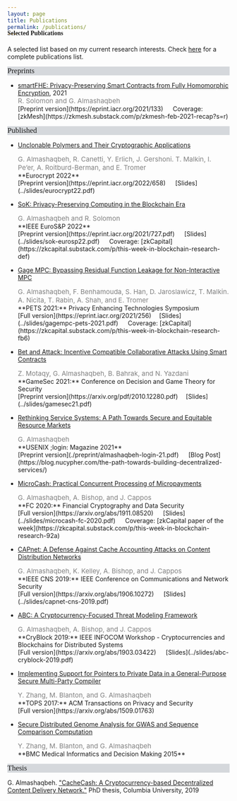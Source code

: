 ```yaml
---
layout: page
title: Publications
permalink: /publications/
---
```


<h4 style="font-family: 'Comic Sans MS'; margin-top: -30px;">Selected Publications</h4>

A selected list based on my current research interests. Check [here](https://scholar.google.com/citations?hl=en&user=QKIkII0AAAAJ&view_op=list_works&sortby=pubdate) for a complete publications list.<br/>


<div style="font-family: 'Comic Sans MS'; font-size:17px; background-color:rgb(213, 216, 220);margin-bottom:6px;">Preprints</div> 

* [smartFHE: Privacy-Preserving Smart Contracts from Fully Homomorphic Encryption,]() 2021<br/>
  <div style="color:grey; font-size:15px;">R. Solomon and G. Almashaqbeh</div>
  [Preprint version](https://eprint.iacr.org/2021/133) &emsp; Coverage: [zkMesh](https://zkmesh.substack.com/p/zkmesh-feb-2021-recap?s=r)


<div style="font-family: 'Comic Sans MS'; font-size:17px; background-color:rgb(213, 216, 220);margin-bottom:6px;">Published</div> 

* [Unclonable Polymers and Their Cryptographic Applications](https://link.springer.com/chapter/10.1007/978-3-031-06944-4_26)<br/>
  <div style="color:grey; font-size:15px;">G. Almashaqbeh, R. Canetti, Y. Erlich, J. Gershoni. T. Malkin, I. Pe’er, A. Roitburd-Berman, and E. Tromer</div>
  **Eurocrypt 2022**<br/>
  [Preprint version](https://eprint.iacr.org/2022/658) &emsp; [Slides](../slides/eurocrypt22.pdf)

* [SoK: Privacy-Preserving Computing in the Blockchain Era](https://ieeexplore.ieee.org/document/9797340)<br/>
  <div style="color:grey; font-size:15px;">G. Almashaqbeh and R. Solomon</div>
  **IEEE EuroS&P 2022**<br/>
  [Preprint version](https://eprint.iacr.org/2021/727.pdf) &emsp; [Slides](../slides/sok-eurosp22.pdf) &emsp; Coverage: [zkCapital](https://zkcapital.substack.com/p/this-week-in-blockchain-research-def)

* [Gage MPC: Bypassing Residual Function Leakage for Non-Interactive MPC](https://sciendo.com/article/10.2478/popets-2021-0083)<br/>
  <div style="color:grey; font-size:15px;">G. Almashaqbeh, F. Benhamouda, S. Han, D. Jaroslawicz, T. Malkin. A. Nicita, T. Rabin, A. Shah, and E. Tromer</div>
  **PETS 2021:** Privacy Enhancing Technologies Symposium<br/>
  [Full version](https://eprint.iacr.org/2021/256)&emsp; [Slides](../slides/gagempc-pets-2021.pdf) &emsp; Coverage: [zkCapital](https://zkcapital.substack.com/p/this-week-in-blockchain-research-fb6)

* [Bet and Attack: Incentive Compatible Collaborative Attacks Using Smart Contracts](https://link.springer.com/chapter/10.1007/978-3-030-90370-1_16)<br/>
  <div style="color:grey; font-size:15px;">Z. Motaqy, G. Almashaqbeh, B. Bahrak, and N. Yazdani</div>
  **GameSec 2021:** Conference on Decision and Game Theory for Security<br/>
  [Preprint version](https://arxiv.org/pdf/2010.12280.pdf)&emsp; [Slides](../slides/gamesec21.pdf) 

* [Rethinking Service Systems: A Path Towards Secure and Equitable Resource Markets](https://www.usenix.org/publications/loginonline/rethinking-service-systems)<br/>
  <div style="color:grey; font-size:15px;">G. Almashaqbeh</div>
  **USENIX ;login: Magazine 2021**<br/>
  [Preprint version](./preprint/almashaqbeh-login-21.pdf) &emsp; [Blog Post](https://blog.nucypher.com/the-path-towards-building-decentralized-services/)

* [MicroCash: Practical Concurrent Processing of Micropayments](https://link.springer.com/chapter/10.1007/978-3-030-51280-4_13)<br/>
  <div style="color:grey; font-size:15px;">G. Almashaqbeh, A. Bishop, and J. Cappos</div>
  **FC 2020:** Financial Cryptography and Data Security<br/>
  [Full version](https://arxiv.org/abs/1911.08520) &emsp; [Slides](../slides/microcash-fc-2020.pdf) &emsp; Coverage: [zkCapital paper of the week](https://zkcapital.substack.com/p/this-week-in-blockchain-research-92a)
  
* [CAPnet: A Defense Against Cache Accounting Attacks on Content Distribution Networks](https://ieeexplore.ieee.org/document/8802825)<br/>
  <div style="color:grey; font-size:15px;">G. Almashaqbeh, K. Kelley, A. Bishop, and J. Cappos</div>
  **IEEE CNS 2019:** IEEE Conference on Communications and Network Security <br/>
  [Full version](https://arxiv.org/abs/1906.10272) &emsp; [Slides](../slides/capnet-cns-2019.pdf)

* [ABC: A Cryptocurrency-Focused Threat Modeling Framework](https://ieeexplore.ieee.org/document/8845101)<br/>
  <div style="color:grey; font-size:15px;">G. Almashaqbeh, A. Bishop, and J. Cappos</div>
  **CryBlock 2019:** IEEE INFOCOM Workshop - Cryptocurrencies and Blockchains for Distributed Systems <br/>
  [Full version](https://arxiv.org/abs/1903.03422) &emsp; [Slides](../slides/abc-cryblock-2019.pdf) 

* [Implementing Support for Pointers to Private Data in a General-Purpose Secure Multi-Party Compiler](https://dl.acm.org/citation.cfm?id=3154600)<br/>
  <div style="color:grey; font-size:15px;">Y. Zhang, M. Blanton, and G. Almashaqbeh</div>
  **TOPS 2017:** ACM Transactions on Privacy and Security <br/>
  [Full version](https://arxiv.org/abs/1509.01763)

* [Secure Distributed Genome Analysis for GWAS and Sequence Comparison Computation](https://bmcmedinformdecismak.biomedcentral.com/articles/10.1186/1472-6947-15-S5-S4)<br/>
  <div style="color:grey; font-size:15px;">Y. Zhang, M. Blanton, and G. Almashaqbeh</div> 
  **BMC Medical Informatics and Decision Making 2015**<br/>


<div style="font-family: 'Comic Sans MS'; font-size:17px; background-color:rgb(213, 216, 220);margin-bottom:6px;">Thesis</div> 

G. Almashaqbeh. ["CacheCash: A Cryptocurrency-based Decentralized Content Delivery Network."](https://academiccommons.columbia.edu/doi/10.7916/d8-kmv2-7n57) PhD thesis, Columbia University, 2019


